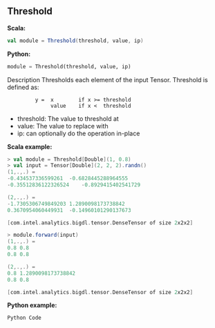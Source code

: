 ## Threshold ##

**Scala:**
```scala
val module = Threshold(threshold, value, ip)
```
**Python:**
```python
module = Threshold(threshold, value, ip)
```

Description
Thresholds each element of the input Tensor.
Threshold is defined as:
```
         y =  x        if x >= threshold
              value    if x <  threshold
```

- threshold: The value to threshold at
- value: The value to replace with
- ip: can optionally do the operation in-place

**Scala example:**
```scala
> val module = Threshold[Double](1, 0.8)
> val input = Tensor[Double](2, 2, 2).randn()
(1,.,.) =
-0.434537336599261	-0.6828445288964555
-0.35512836122326524	-0.8929415402541729

(2,.,.) =
-1.7305306749849203	1.2890098173738842
0.3670954060449931	-0.14960101290137673

[com.intel.analytics.bigdl.tensor.DenseTensor of size 2x2x2]

> module.forward(input)
(1,.,.) =
0.8	0.8
0.8	0.8

(2,.,.) =
0.8	1.2890098173738842
0.8	0.8

[com.intel.analytics.bigdl.tensor.DenseTensor of size 2x2x2]

```

**Python example:**
```python
Python Code
```
